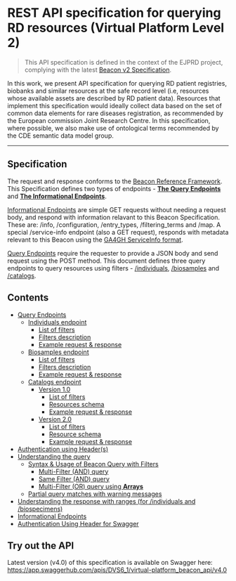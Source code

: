 # REST API specification for querying RD resources (Virtual Platform Level 2)

> This API specification is defined in the context of the EJPRD project, complying with the latest [Beacon v2 Specification](https://github.com/ga4gh-beacon/beacon-v2).

In this work, we present API specification for querying RD patient registries, biobanks and similar resources at the safe record level (i.e, resources whose available assets are described by RD patient data). Resources that implement this specification would ideally collect data based on the set of common data elements for rare diseases registration, as recommended by the European commission Joint Research Centre. In this specification, where possible, we also make use of ontological terms recommended by the CDE semantic data model group.

<hr>

## Specification

The request and response conforms to the [Beacon Reference Framework](https://github.com/ga4gh-beacon/beacon-v2). This Specification defines two types of endpoints - **[The Query Endpoints](./docs/QUERY_ENDPOINTS.md)** and **[The Informational Endpoints](./docs/INFORMATIONAL_ENDPOINTS.md)**. 

[Informational Endpoints](./docs/INFORMATIONAL_ENDPOINTS.md) are simple GET requests without needing a request body, and respond with information relavant to this Beacon Specification. These are: /info, /configuration, /entry_types, /filtering_terms and /map. A special /service-info endpoint (also a GET request), responds with metadata relevant to this Beacon using the [GA4GH ServiceInfo format](https://github.com/ga4gh-discovery/ga4gh-service-info/). 

[Query Endpoints](./docs/QUERY_ENDPOINTS.md) require the requester to provide a JSON body and send request using the POST method. This document defines three query endpoints to query resources using filters - [/individuals](./docs/INDIVIDUALS.md), [/biosamples](./docs/BIOSAMPLES.md) and [/catalogs](./docs/CATALOGS.md). 

## Contents

* [Query Endpoints](./docs/QUERY_ENDPOINTS.md)
    * [Individuals endpoint](./docs/INDIVIDUALS.md)
      * [List of filters](./docs/INDIVIDUALS.md#list-of-filters-and-permitted-values-for-the-individuals-endpoint)
      * [Filters description](./docs/INDIVIDUALS.md#individuals-filters-description)
      * [Example request & response](./docs/INDIVIDUALS.md#example-request-and-response)
    * [Biosamples endpoint](./docs/BIOSAMPLES.md)
      * [List of filters](./docs/BIOSAMPLES.md#list-of-filters-and-permitted-values-for-the-biosamples-endpoint)
      * [Filters description](./docs/BIOSAMPLES.md#biosamples-filters-description)
      * [Example request & response](./docs/BIOSAMPLES.md#example-request-and-response-for-biosamples)
    * [Catalogs endpoint](./docs/CATALOGS.md)
      * [Version 1.0](./docs/CATALOGS.md#version-10)
        * [List of filters](./docs/CATALOGS.md#list-of-filters-and-permitted-values-for-version-10)
        * [Resources schema](./docs/CATALOGS.md#resources-schema-for-version-10)
        * [Example request & response](./docs/CATALOGS.md#example-request-and-response-for-version-10)
      * [Version 2.0](./docs/CATALOGS.md#version-20)
        * [List of filters](./docs/CATALOGS.md#list-of-filters-and-permitted-values-for-version-20)
        * [Resource schema](./docs/CATALOGS.md#resources-schema-for-version-20)
        * [Example request & response](./docs/CATALOGS.md#example-request-and-response-for-version-20)     
* [Authentication using Header(s)](./docs/AUTHENTICATION.md)
* [Understanding the query](./docs/UNDERSTANDING_QUERY.md)
    * [Syntax & Usage of Beacon Query with Filters](./docs/UNDERSTANDING_QUERY.md#syntax-and-usage)
        * [Multi-Filter (AND) query](./docs/UNDERSTANDING_QUERY.md#beacon-queries-using-multiples-of-the-same-type-of-filter-and-logical-operator-between-filters)
        * [Same Filter (AND) query](./docs/UNDERSTANDING_QUERY.md#beacon-queries-using-multiple-values-as-in-phenotype-or-disease-filters-or-logical-operator-between-filter-values)
        * [Multi-Filter (OR) query using **Arrays**](./docs/UNDERSTANDING_QUERY.md#beacon-queries-using-multiples-of-the-same-type-of-filter-or-logical-operator-between-filters)
    * [Partial query matches with warning messages](./docs/UNDERSTANDING_QUERY.md#partial-request-and-response-with-warning-message-example)
* [Understanding the response with ranges (for /individuals and /biospecimens)](./docs/UNDERSTANDING_PARTIAL_QUERY_MATCHES.md)
* [Informational Endpoints](./docs/INFORMATIONAL_ENDPOINTS.md)
* [Authentication Using Header for Swagger](./docs/AUTHENTICATION_SWAGGER.md)

## Try out the API

Latest version (v4.0) of this specification is available on Swagger here: https://app.swaggerhub.com/apis/DVS6_1/virtual-platform_beacon_api/v4.0
